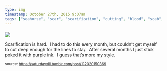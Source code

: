 ```yaml
---
type: img
timestamp: October 27th, 2015 9:07am
tags: ["seahorse", "scar", "scarification", "cutting", "blood", "scab", "tattoo", "art"]
---
```

####
<img src="https://saturdayxiii.github.io/media/132020150369.jpg"/>
                                                                                          
Scarification is hard.  I had to do this every month, but couldn’t get myself to cut deep enough for the lines to stay.  After several months I just stick poked it with purple ink.  I guess that’s more my style.
 
                                    
                
                
                
                
                                
<small>source: https://saturdayxiii.tumblr.com/post/132020150369</small>